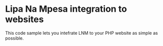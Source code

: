 # Lipa Na Mpesa integration to websites
This code sample lets you intefrate LNM to your PHP website as simple as possible.
